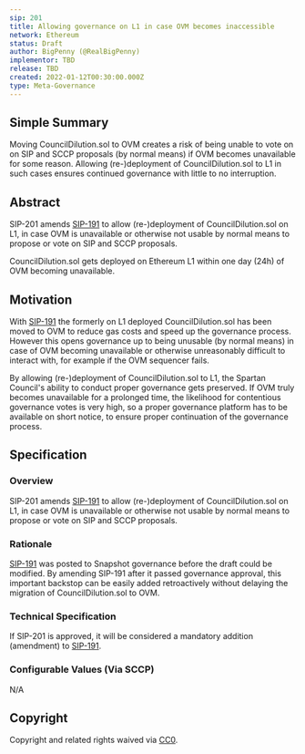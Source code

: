 ```yaml
---
sip: 201
title: Allowing governance on L1 in case OVM becomes inaccessible
network: Ethereum
status: Draft
author: BigPenny (@RealBigPenny)
implementor: TBD
release: TBD
created: 2022-01-12T00:30:00.000Z
type: Meta-Governance
---
```


## Simple Summary

<!--"If you can't explain it simply, you don't understand it well enough." Simply describe the outcome the proposed changes intends to achieve. This should be non-technical and accessible to a casual community member.-->

Moving CouncilDilution.sol to OVM creates a risk of being unable to vote on on SIP and SCCP proposals (by normal means) if OVM becomes unavailable for some reason. Allowing (re-)deployment of CouncilDilution.sol to L1 in such cases ensures continued governance with little to no interruption. 

## Abstract

<!--A short (~200 word) description of the proposed change, the abstract should clearly describe the proposed change. This is what *will* be done if the SIP is implemented, not *why* it should be done or *how* it will be done. If the SIP proposes deploying a new contract, write, "We propose to deploy a new contract that will do x".-->

SIP-201 amends [SIP-191](https://sips.synthetix.io/sips/sip-191/) to allow (re-)deployment of CouncilDilution.sol on L1, in case OVM is unavailable or otherwise not usable by normal means to propose or vote on SIP and SCCP proposals.

CouncilDilution.sol gets deployed on Ethereum L1 within one day (24h) of OVM becoming unavailable.


## Motivation

<!--This is the problem statement. This is the *why* of the SIP. It should clearly explain *why* the current state of the protocol is inadequate.  It is critical that you explain *why* the change is needed, if the SIP proposes changing how something is calculated, you must address *why* the current calculation is inaccurate or wrong. This is not the place to describe how the SIP will address the issue!-->

With [SIP-191](https://sips.synthetix.io/sips/sip-191/) the formerly on L1 deployed CouncilDilution.sol has been moved to OVM to reduce gas costs and speed up the governance process. However this opens governance up to being unusable (by normal means) in case of OVM becoming unavailable or otherwise unreasonably difficult to interact with, for example if the OVM sequencer fails.

By allowing (re-)deployment of CouncilDilution.sol to L1, the Spartan Council's ability to conduct proper governance gets preserved. If OVM truly becomes unavailable for a prolonged time, the likelihood for contentious governance votes is very high, so a proper governance platform has to be available on short notice, to ensure proper continuation of the governance process.

## Specification

<!--The specification should describe the syntax and semantics of any new feature, there are five sections
1. Overview
2. Rationale
3. Technical Specification
4. Test Cases
5. Configurable Values
-->

### Overview

<!--This is a high-level overview of *how* the SIP will solve the problem. The overview should clearly describe how the new feature will be implemented-->

SIP-201 amends [SIP-191](https://sips.synthetix.io/sips/sip-191/) to allow (re-)deployment of CouncilDilution.sol on L1, in case OVM is unavailable or otherwise not usable by normal means to propose or vote on SIP and SCCP proposals.

### Rationale

<!--This is where you explain the reasoning behind how you propose to solve the problem. Why did you propose to implement the change in this way, what were the considerations and trade-offs? The rationale fleshes out what motivated the design and why particular design decisions were made. It should describe alternate designs that were considered and related work. The rationale may also provide evidence of consensus within the community, and should discuss important objections or concerns raised during discussion.-->

[SIP-191](https://sips.synthetix.io/sips/sip-191/) was posted to Snapshot governance before the draft could be modified. By amending SIP-191 after it passed governance approval, this important backstop can be easily added retroactively without delaying the migration of CouncilDilution.sol to OVM.

### Technical Specification

If SIP-201 is approved, it will be considered a mandatory addition (amendment) to [SIP-191](https://sips.synthetix.io/sips/sip-191/).

### Configurable Values (Via SCCP)

<!--Please list all values configurable via SCCP under this implementation.-->

N/A

## Copyright

Copyright and related rights waived via [CC0](https://creativecommons.org/publicdomain/zero/1.0/).
